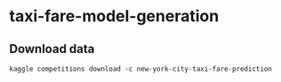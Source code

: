 # taxi-fare-model-generation


## Download data 
```kaggle competitions download -c new-york-city-taxi-fare-prediction```
